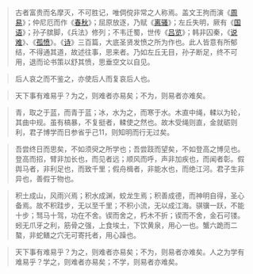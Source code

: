> 古者富贵而名摩灭，不可胜记，唯倜傥非常之人称焉。盖文王拘而演《[周易](https://baike.baidu.com/item/周易)》；仲尼厄而作《[春秋](https://baike.baidu.com/item/春秋)》；屈原放逐，乃赋《[离骚](https://baike.baidu.com/item/离骚)》；左丘失明，厥有《[国语](https://baike.baidu.com/item/国语)》；孙子膑脚，《兵法》修列；不韦迁蜀，世传《[吕览](https://baike.baidu.com/item/吕览)》；韩非囚秦，《[说难](https://baike.baidu.com/item/说难)》、《[孤愤](https://baike.baidu.com/item/孤愤)》。《[诗](https://baike.baidu.com/item/诗)》三百篇，大底圣贤发愤之所为作也。此人皆意有所郁结，不得通其道，故述往事，思来者。乃如左丘无目，孙子断足，终不可用，退而论书策以舒其愤，思垂空文以自见。

> 后人哀之而不鉴之，亦使后人而复哀后人也。

> 天下事有难易乎？为之，则难者亦易矣；不为，则易者亦难矣。



> 青，取之于蓝，而青于蓝；冰，水为之，而寒于水。木直中绳，輮以为轮，其曲中规。虽有槁暴，不复挺者，輮使之然也。故木受绳则直，金就砺则利，君子博学而日参省乎己11，则知明而行无过矣。

> 吾尝终日而思矣，不如须臾之所学也；吾尝跂而望矣，不如登高之博见也。登高而招，臂非加长也，而见者远；顺风而呼，声非加疾也，而闻者彰。假舆马者，非利足也，而致千里；假舟楫者，非能水也，而绝江河。君子生非异也，善假于物也。

> 积土成山，风雨兴焉；积水成渊，蛟龙生焉；积善成德，而神明自得，圣心备焉。故不积跬步，无以至千里；不积小流，无以成江海。骐骥一跃，不能十步；驽马十驾，功在不舍。锲而舍之，朽木不折；锲而不舍，金石可镂。蚓无爪牙之利，筋骨之强，上食埃土，下饮黄泉，用心一也。蟹六跪而二螯，非蛇鳝之穴无可寄托者，用心躁也。

> 天下事有难易乎？为之，则难者亦易矣；不为，则易者亦难矣。人之为学有难易乎？学之，则难者亦易矣；不学，则易者亦难矣。



